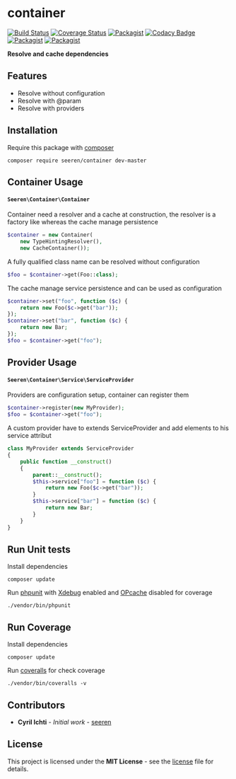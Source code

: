# container
 [![Build Status](https://travis-ci.org/seeren/container.svg?branch=master)](https://travis-ci.org/seeren/container) [![Coverage Status](https://coveralls.io/repos/github/seeren/container/badge.svg?branch=master)](https://coveralls.io/github/seeren/container?branch=master) [![Packagist](https://img.shields.io/packagist/dt/seeren/container.svg)](https://packagist.org/packages/seeren/container/stats) [![Codacy Badge](https://api.codacy.com/project/badge/Grade/4a0463fb5a084be5bda68e4e36d7c7ac)](https://www.codacy.com/app/seeren/container?utm_source=github.com&amp;utm_medium=referral&amp;utm_content=seeren/container&amp;utm_campaign=Badge_Grade) [![Packagist](https://img.shields.io/packagist/v/seeren/container.svg)](https://packagist.org/packages/seeren/container#) [![Packagist](https://img.shields.io/packagist/l/seeren/log.svg)](LICENSE)

**Resolve and cache dependencies**

## Features
* Resolve without configuration
* Resolve with @param
* Resolve with providers

## Installation
Require this package with [composer](https://getcomposer.org/)
```
composer require seeren/container dev-master
```

## Container Usage

#### `Seeren\Container\Container`
Container need a resolver and a cache at construction, the resolver is a factory like whereas the cache manage persistence
```php
$container = new Container(
    new TypeHintingResolver(),
    new CacheContainer());
```
A fully qualified class name can be resolved without configuration
```php
$foo = $container->get(Foo::class);
```
The cache manage service persistence and can be used as configuration
```php
$container->set("foo", function ($c) {
    return new Foo($c->get("bar"));
});
$container->set("bar", function ($c) {
    return new Bar;
});
$foo = $container->get("foo");
```

## Provider Usage
#### `Seeren\Container\Service\ServiceProvider`
Providers are configuration setup, container can register them
```php
$container->register(new MyProvider);
$foo = $container->get("foo");
```
A custom provider have to extends ServiceProvider and add elements to his service attribut
```php
class MyProvider extends ServiceProvider
{
    public function __construct()
    {
        parent::__construct();
        $this->service["foo"] = function ($c) {
            return new Foo($c->get("bar"));
        }
        $this->service["bar"] = function ($c) {
            return new Bar;
        }
    }
}
```

## Run Unit tests
Install dependencies
```
composer update
```
Run [phpunit](https://phpunit.de/) with [Xdebug](https://xdebug.org/) enabled and [OPcache](http://php.net/manual/fr/book.opcache.php) disabled for coverage
```
./vendor/bin/phpunit
```
## Run Coverage
Install dependencies
```
composer update
```
Run [coveralls](https://coveralls.io/) for check coverage
```
./vendor/bin/coveralls -v
```

##  Contributors
* **Cyril Ichti** - *Initial work* - [seeren](https://github.com/seeren)

## License
This project is licensed under the **MIT License** - see the [license](LICENSE) file for details.